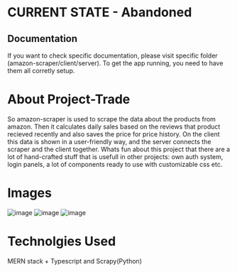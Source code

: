 # CURRENT STATE - Abandoned

## Documentation
If you want to check specific documentation, please visit specific folder (amazon-scraper/client/server). To get the app running, you need to have them all corretly setup.

# About Project-Trade
So amazon-scraper is used to scrape the data about the products from amazon. Then it calculates daily sales based on the reviews that product recieved recently and also saves the price for price history. On the client this data is shown in a user-friendly way, and the server connects the scraper and the client together. Whats fun about this project that there are a lot of hand-crafted stuff that is usefull in other projects: own auth system, login panels, a lot of components ready to use with customizable css etc.

# Images
![image](https://github.com/Highlighted-dev/Project-Trade/assets/44095998/424084db-ce5f-4ac9-a776-70e2b659f19c)
![image](https://github.com/Highlighted-dev/Project-Trade/assets/44095998/5a4eeae9-907b-4e87-8859-260a170d477e)
![image](https://github.com/Highlighted-dev/Project-Trade/assets/44095998/5d11c529-2e3f-4873-933e-bf236bbfa350)


# Technolgies Used
MERN stack + Typescript and Scrapy(Python)
